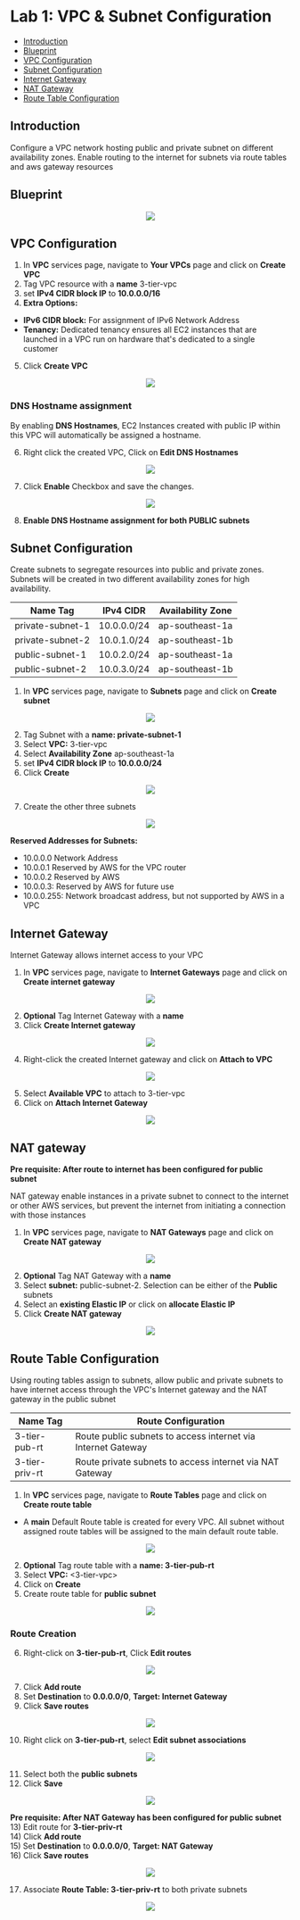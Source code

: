 # Lab 1: VPC & Subnet Configuration
- <a href=#introduction>Introduction</a>
- <a href=#blueprint>Blueprint</a>
- <a href=#vpc-configuration>VPC Configuration</a>
- <a href=#subnet-configuration>Subnet Configuration</a>
- <a href=#internet-gateway>Internet Gateway</a>
- <a href=#nat-gateway>NAT Gateway</a>
- <a href=#route-table-configuration>Route Table Configuration</a>

## Introduction
Configure a VPC network hosting public and private subnet on different availability zones. Enable routing to the internet for subnets via route tables and aws gateway resources


## Blueprint
<p align=center>
  <img src=https://github.com/ravensp93/aws-three-tier-web/blob/master/Lab%201/blob/lab-1-vpc-subnet-arch.PNG>
</p>

## VPC Configuration

1) In **VPC** services page, navigate to **Your VPCs** page and click on **Create VPC**
2) Tag VPC resource with a **name** 3-tier-vpc
3) set **IPv4 CIDR block IP** to **10.0.0.0/16**
4) **Extra Options:**
- **IPv6 CIDR block:** For assignment of IPv6 Network Address
- **Tenancy:** Dedicated tenancy ensures all EC2 instances that are launched in a VPC run on hardware that's dedicated to a single customer 
5) Click **Create VPC** 

<p align=center>
  <img src=https://github.com/ravensp93/aws-three-tier-web/blob/master/Lab%201/blob/lab-1-pic-1.PNG>
</p>

### DNS Hostname assignment
By enabling **DNS Hostnames**, EC2 Instances created with public IP within this VPC will automatically be assigned a hostname.

6) Right click the created VPC, Click on **Edit DNS Hostnames**
<p align=center>
  <img src=https://github.com/ravensp93/aws-three-tier-web/blob/master/Lab%201/blob/lab-1-pic-2.PNG>
</p>

7) Click **Enable** Checkbox and save the changes.
<p align=center>
  <img src=https://github.com/ravensp93/aws-three-tier-web/blob/master/Lab%201/blob/lab-1-pic-3.PNG>
</p>

8) **Enable DNS Hostname assignment for both PUBLIC subnets**

## Subnet Configuration

Create subnets to segregate resources into public and private zones. Subnets will be created in two different availability zones for
high availability.

Name Tag | IPv4 CIDR | Availability Zone
------------ | ------------- | -------------
private-subnet-1 | 10.0.0.0/24 | ap-southeast-1a
private-subnet-2 | 10.0.1.0/24 | ap-southeast-1b
public-subnet-1 | 10.0.2.0/24 | ap-southeast-1a
public-subnet-2 | 10.0.3.0/24 | ap-southeast-1b

1) In **VPC** services page, navigate to **Subnets** page and click on **Create subnet**

<p align=center>
  <img src=https://github.com/ravensp93/aws-three-tier-web/blob/master/Lab%201/blob/lab-1-pic-4.PNG>
</p>

2) Tag Subnet with a **name: private-subnet-1**
3) Select **VPC:** 3-tier-vpc
4) Select **Availability Zone** ap-southeast-1a
5) set **IPv4 CIDR block IP** to **10.0.0.0/24**
6) Click **Create**

<p align=center>
  <img src=https://github.com/ravensp93/aws-three-tier-web/blob/master/Lab%201/blob/lab-1-pic-5.PNG>
</p>

7) Create the other three subnets

<p align=center>
  <img src=https://github.com/ravensp93/aws-three-tier-web/blob/master/Lab%201/blob/lab-1-pic-6.PNG>
</p>

**Reserved Addresses for Subnets:**
- 10.0.0.0 Network Address
- 10.0.0.1 Reserved by AWS for the VPC router
- 10.0.0.2 Reserved by AWS
- 10.0.0.3: Reserved by AWS for future use
- 10.0.0.255: Network broadcast address, but not supported by AWS in a VPC

## Internet Gateway

Internet Gateway allows internet access to your VPC

1) In **VPC** services page, navigate to **Internet Gateways** page and click on **Create internet gateway**

<p align=center>
  <img src=https://github.com/ravensp93/aws-three-tier-web/blob/master/Lab%201/blob/lab-1-pic-10.PNG>
</p>

2) **Optional** Tag Internet Gateway with a **name** 
3) Click **Create Internet gateway**

<p align=center>
  <img src=https://github.com/ravensp93/aws-three-tier-web/blob/master/Lab%201/blob/lab-1-pic-11.PNG>
</p>

4) Right-click the created Internet gateway and click on **Attach to VPC**

<p align=center>
  <img src=https://github.com/ravensp93/aws-three-tier-web/blob/master/Lab%201/blob/lab-1-pic-12.PNG>
</p>

5) Select **Available VPC** to attach to 3-tier-vpc
6) Click on **Attach Internet Gateway**

<p align=center>
  <img src=https://github.com/ravensp93/aws-three-tier-web/blob/master/Lab%201/blob/lab-1-pic-13.PNG>
</p>

## NAT gateway 

**Pre requisite: After route to internet has been configured for public subnet**

NAT gateway enable instances in a private subnet to connect to the internet or other AWS services, 
but prevent the internet from initiating a connection with those instances

1) In **VPC** services page, navigate to **NAT Gateways** page and click on **Create NAT gateway**

<p align=center>
  <img src=https://github.com/ravensp93/aws-three-tier-web/blob/master/Lab%201/blob/lab-1-pic-7.PNG>
</p>

2) **Optional** Tag NAT Gateway with a **name** 
3) Select **subnet:** public-subnet-2. Selection can be either of the **Public** subnets
4) Select an **existing Elastic IP** or click on **allocate Elastic IP**
5) Click **Create NAT gateway**

<p align=center>
  <img src=https://github.com/ravensp93/aws-three-tier-web/blob/master/Lab%201/blob/lab-1-pic-8.PNG>
</p>

## Route Table Configuration

Using routing tables assign to subnets, allow public and private subnets to have internet access through the VPC's Internet gateway and the NAT gateway in the public subnet

Name Tag |  Route Configuration
------------ | -------------
3-tier-pub-rt | Route public subnets to access internet via Internet Gateway
3-tier-priv-rt | Route private subnets to access internet via NAT Gateway 

1) In **VPC** services page, navigate to **Route Tables** page and click on **Create route table**
- A **main** Default Route table is created for every VPC. All subnet without assigned route tables will be assigned to the main default route table.

<p align=center>
  <img src=https://github.com/ravensp93/aws-three-tier-web/blob/master/Lab%201/blob/lab-1-pic-9.PNG>
</p>

2) **Optional** Tag route table with a **name: 3-tier-pub-rt** 
3) Select **VPC:** <3-tier-vpc>
4) Click on **Create**
5) Create route table for **public subnet**

<p align=center>
  <img src=https://github.com/ravensp93/aws-three-tier-web/blob/master/Lab%201/blob/lab-1-pic-15.PNG>
</p>

### Route Creation

6) Right-click on **3-tier-pub-rt**, Click **Edit routes**

<p align=center>
  <img src=https://github.com/ravensp93/aws-three-tier-web/blob/master/Lab%201/blob/lab-1-pic-16.PNG>
</p>

7) Click **Add route**
8) Set **Destination** to **0.0.0.0/0**, **Target: Internet Gateway** 
9) Click **Save routes** 

<p align=center>
  <img src=https://github.com/ravensp93/aws-three-tier-web/blob/master/Lab%201/blob/lab-1-pic-17.PNG>
</p>

10) Right click on **3-tier-pub-rt**, select **Edit subnet associations**

<p align=center>
  <img src=https://github.com/ravensp93/aws-three-tier-web/blob/master/Lab%201/blob/lab-1-pic-19.PNG>
</p>

11) Select both the **public subnets**
12) Click **Save**

<p align=center>
  <img src=https://github.com/ravensp93/aws-three-tier-web/blob/master/Lab%201/blob/lab-1-pic-20.PNG>
</p>

**Pre requisite: After NAT Gateway has been configured for public subnet**\
13) Edit route for **3-tier-priv-rt**\
14) Click **Add route**\
15) Set **Destination** to **0.0.0.0/0**, **Target: NAT Gateway**\
16) Click **Save routes** 

<p align=center>
  <img src=https://github.com/ravensp93/aws-three-tier-web/blob/master/Lab%201/blob/lab-1-pic-18.PNG>
</p>

17) Associate **Route Table: 3-tier-priv-rt** to both private subnets

<p align=center>
  <img src=https://github.com/ravensp93/aws-three-tier-web/blob/master/Lab%201/blob/lab-1-pic-21.PNG>
</p>